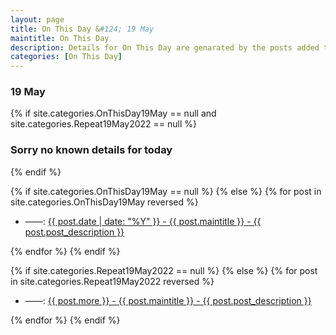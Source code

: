 ```yaml
---
layout: page
title: On This Day &#124; 19 May
maintitle: On This Day
description: Details for On This Day are genarated by the posts added to the website so the content is subject to changes/updates over time.
categories: [On This Day]
---
```


<h3>19 May</h3>

{% if site.categories.OnThisDay19May == null and site.categories.Repeat19May2022 == null %}
  <h3>Sorry no known details for today</h3>
{% endif %}

{% if site.categories.OnThisDay19May == null %}
{% else %}
{% for post in site.categories.OnThisDay19May reversed %}
<ul>
<li> ——: <a href="{{ post.url }}">{{ post.date | date: "%Y" }} - {{ post.maintitle }} - {{ post.post_description }}</a></li>
</ul>
{% endfor %}
{% endif %}

{% if site.categories.Repeat19May2022 == null %}
{% else %}
{% for post in site.categories.Repeat19May2022 reversed %}
<ul>
<li> ——: <a href="{{ post.url }}">{{ post.more }} - {{ post.maintitle }} - {{ post.post_description }}</a></li>
</ul>
{% endfor %}
{% endif %}
